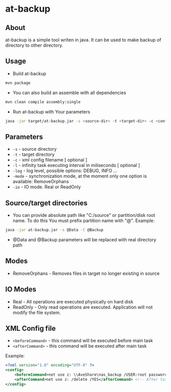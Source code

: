 # at-backup
## About
at-backup is a simple tool writen in java. It can be used to make backup of directory to other directory.
## Usage 
* Build at-backup
```bash
mvn package
```
* You can also build an assemble with all dependencies 
```bash
mvn clean compile assembly:single
```

* Run at-backup with Your parameters
```bash
java -jar target/at-backup.jar -s <source-dir> -t <target-dir> -c <config filename> -l intervalInMiliseconds
```

## Parameters
* ```-s``` - source directory
* ```-t``` - target directory
* ```-c``` - xml config filename [ optional ]
* ```-l``` - infinity task executing interval in miliseconds [ optional ]
* ```-log``` - log level, possible options: DEBUG, INFO ...
* ```-mode``` - synchronization mode, at the moment only one option is available: RemoveOrphans
* ```-io``` - IO mode. Real or ReadOnly

## Source/target directories
* You can provide absolute path like "C:/source" or partition/disk root name. To do this You must prefix partition name with "@". Example:
```bash
java -jar at-backup.jar -s @Data -t @Backup
```
* @Data and @Backup parameters will be replaced with real directory path

## Modes
* RemoveOrphans - Removes files in target no longer existing in source

## IO Modes
* Real - All operations are executed physically on hard disk
* ReadOnly - Only read operations are executed. Application will not modify the file system.

## XML Config file
* ```<beforeCommand>``` - this command will be executed before main task
* ```<afterCommand>``` - this command will be executed after main task

Example: 

```xml
<?xml version="1.0" encoding="UTF-8" ?>
<config>
    <beforeCommand>net use z: \\AveShare\nas_backup /USER:root password</beforeCommand> <!-- Share will be mounted before task -->
    <afterCommand>net use z: /delete /YES</afterCommand> <!-- After task the same share is unmounted -->
</config>
```
